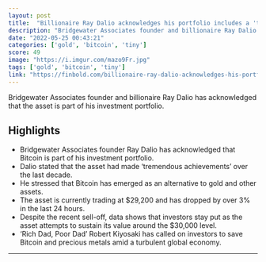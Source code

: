 ```yaml
---
layout: post
title:  "Billionaire Ray Dalio acknowledges his portfolio includes a 'tiny percentage' of Bitcoin."
description: "Bridgewater Associates founder and billionaire Ray Dalio has acknowledged that the asset is part of his investment portfolio."
date: "2022-05-25 00:43:21"
categories: ['gold', 'bitcoin', 'tiny']
score: 49
image: "https://i.imgur.com/mazo9Fr.jpg"
tags: ['gold', 'bitcoin', 'tiny']
link: "https://finbold.com/billionaire-ray-dalio-acknowledges-his-portfolio-includes-a-tiny-percentage-of-bitcoin/"
---
```


Bridgewater Associates founder and billionaire Ray Dalio has acknowledged that the asset is part of his investment portfolio.

## Highlights

- Bridgewater Associates founder Ray Dalio has acknowledged that Bitcoin is part of his investment portfolio.
- Dalio stated that the asset had made ‘tremendous achievements’ over the last decade.
- He stressed that Bitcoin has emerged as an alternative to gold and other assets.
- The asset is currently trading at $29,200 and has dropped by over 3% in the last 24 hours.
- Despite the recent sell-off, data shows that investors stay put as the asset attempts to sustain its value around the $30,000 level.
- ‘Rich Dad, Poor Dad’ Robert Kiyosaki has called on investors to save Bitcoin and precious metals amid a turbulent global economy.

---
